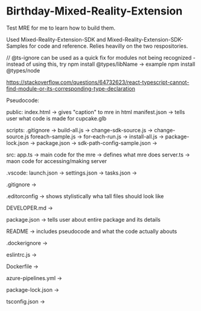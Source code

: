 # Birthday-Mixed-Reality-Extension
Test MRE for me to learn how to build them.

Used Mixed-Reality-Extension-SDK and Mixed-Reality-Extension-SDK-Samples for code and reference. 
Relies heavilly on the two respositories.

// @ts-ignore  can be used as a quick fix for modules not being recognized
    - instead of using this, try npm install @types/libName -> example npm install @types/node

https://stackoverflow.com/questions/64732623/react-typescript-cannot-find-module-or-its-corresponding-type-declaration

Pseudocode:

public:
    index.html -> gives "caption" to mre in html
    manifest.json -> tells user what code is made for
    cupcake.glb

scripts:
    .gitignore ->
    build-all.js ->
    change-sdk-source.js -> change-source.js
    foreach-sample.js -> for-each-run.js ->
    install-all.js -> 
    package-lock.json ->
    package.json ->
    sdk-path-config-sample.json ->

src:
    app.ts -> main code for the mre -> defines what mre does
    server.ts -> maon code for accessing/making server

.vscode:
    launch.json ->
    settings.json ->
    tasks.json ->

.gitignore ->

.editorconfig -> shows stylistically wha tall files should look like

DEVELOPER.md ->

package.json -> tells user about entire package and its details

README -> includes pseudocode and what the code actually abouts

.dockerignore ->

eslintrc.js -> 

Dockerfile ->

azure-pipelines.yml ->

package-lock.json ->

tsconfig.json ->



